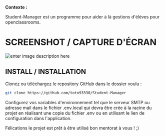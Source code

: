 **Contexte :**

Student-Manager est un programme pour aider à là gestions d'éléves pour openclassrooms.

# SCREENSHOT  / CAPTURE D'ÉCRAN

![enter image description here](https://i.ibb.co/NxVZg9F/Sans-titre-2.jpg)

## INSTALL / INSTALLATION

Clonez ou téléchargez le repository GitHub dans le dossier voulu :
```sh
git clone https://github.com/toto93330/Student-Manager
```
Configurez vos variables d'environnement tel que le serveur SMTP ou adresse mail dans le fichier .env.local qui devra être crée à la racine du projet en réalisant une copie du fichier .env ou en utilisant le lien de configuration dans l'application.


Félications le projet est prêt à être utilisé bon mentorat à vous ! ;)
